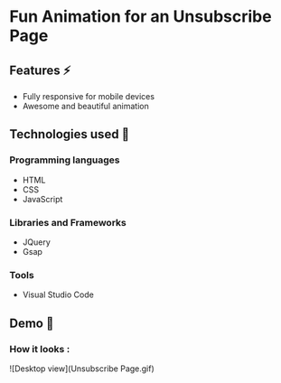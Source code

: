 # Fun Animation for an Unsubscribe Page

## Features ⚡
* Fully responsive for mobile devices
* Awesome and beautiful animation

## Technologies used 🚩
### Programming languages
* HTML
* CSS
* JavaScript
### Libraries and Frameworks
* JQuery
* Gsap

### Tools
* Visual Studio Code

## Demo 🚩

### How it looks :

![Desktop view](Unsubscribe Page.gif)
